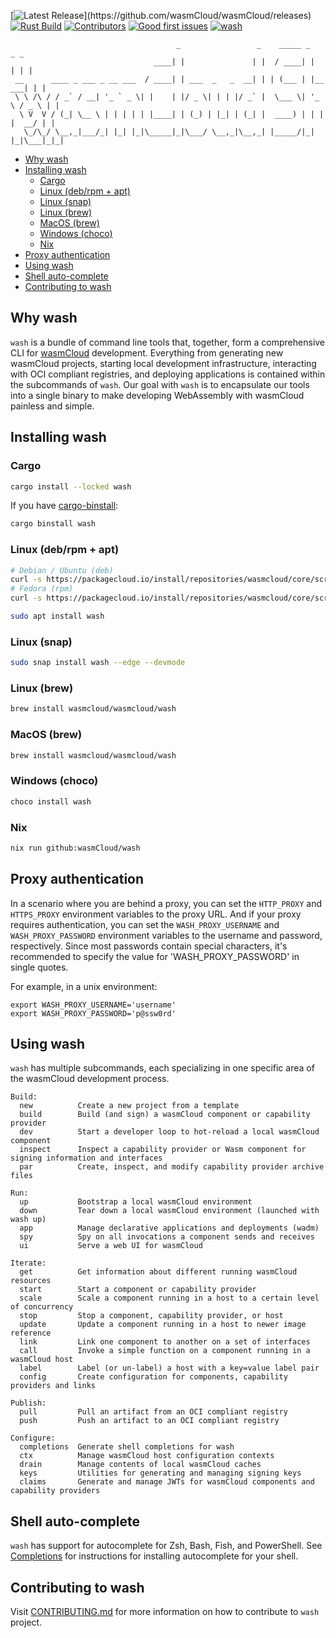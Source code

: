 [![Latest Release](https://img.shields.io/github/v/release/wasmCloud/wasmCloud?filter=wash-v*)](https://github.com/wasmCloud/wasmCloud/releases)
[![Rust Build](https://img.shields.io/github/actions/workflow/status/wasmCloud/wasmCloud/wash.yml?branch=main)](https://github.com/wasmCloud/wasmCloud/actions/workflows/wash.yml)
[![Contributors](https://img.shields.io/github/contributors/wasmCloud/wasmCloud)](https://github.com/wasmCloud/wasmCloud/graphs/contributors)
[![Good first issues](https://img.shields.io/github/issues/wasmCloud/wasmCloud/good%20first%20issue?label=good%20first%20issues)](https://github.com/wasmCloud/wasmCloud/issues?q=is%3Aopen+is%3Aissue+label%3A%22good+first+issue%22+label%3A%22wash-cli%22)
[![wash](https://img.shields.io/crates/v/wash)](https://crates.io/crates/wash)

```console
                                     _                 _    _____ _          _ _
                                ____| |               | |  / ____| |        | | |
 __      ____ _ ___ _ __ ___  / ____| | ___  _   _  __| | | (___ | |__   ___| | |
 \ \ /\ / / _` / __| '_ ` _ \| |    | |/ _ \| | | |/ _` |  \___ \| '_ \ / _ \ | |
  \ V  V / (_| \__ \ | | | | | |____| | (_) | |_| | (_| |  ____) | | | |  __/ | |
   \_/\_/ \__,_|___/_| |_| |_|\_____|_|\___/ \__,_|\__,_| |_____/|_| |_|\___|_|_|
```

- [Why wash](#why-wash)
- [Installing wash](#installing-wash)
  - [Cargo](#cargo)
  - [Linux (deb/rpm + apt)](#linux-debrpm--apt)
  - [Linux (snap)](#linux-snap)
  - [Linux (brew)](#linux-brew)
  - [MacOS (brew)](#macos-brew)
  - [Windows (choco)](#windows-choco)
  - [Nix](#nix)
- [Proxy authentication](#proxy-authentication)
- [Using wash](#using-wash)
- [Shell auto-complete](#shell-auto-complete)
- [Contributing to wash](#contributing-to-wash)

## Why wash

`wash` is a bundle of command line tools that, together, form a comprehensive CLI for [wasmCloud](https://wasmcloud.com) development. Everything from generating new wasmCloud projects, starting local development infrastructure, interacting with OCI compliant registries, and deploying applications is contained within the subcommands of `wash`. Our goal with `wash` is to encapsulate our tools into a single binary to make developing WebAssembly with wasmCloud painless and simple.

## Installing wash

### Cargo

```bash
cargo install --locked wash
```

If you have [cargo-binstall](https://github.com/cargo-bins/cargo-binstall?tab=readme-ov-file#installation):

```bash
cargo binstall wash
```

### Linux (deb/rpm + apt)

```bash
# Debian / Ubuntu (deb)
curl -s https://packagecloud.io/install/repositories/wasmcloud/core/script.deb.sh | sudo bash
# Fedora (rpm)
curl -s https://packagecloud.io/install/repositories/wasmcloud/core/script.rpm.sh | sudo bash

sudo apt install wash
```

### Linux (snap)

```bash
sudo snap install wash --edge --devmode
```

### Linux (brew)

```bash
brew install wasmcloud/wasmcloud/wash
```

### MacOS (brew)

```bash
brew install wasmcloud/wasmcloud/wash
```

### Windows (choco)

```powershell
choco install wash
```

### Nix

```bash
nix run github:wasmCloud/wash
```

## Proxy authentication

In a scenario where you are behind a proxy, you can set the `HTTP_PROXY` and `HTTPS_PROXY` environment variables to the proxy URL.
And if your proxy requires authentication, you can set the `WASH_PROXY_USERNAME` and `WASH_PROXY_PASSWORD` environment variables to the username and password, respectively. Since most passwords contain special characters, it's recommended to specify the value for 'WASH_PROXY_PASSWORD' in single quotes.

For example, in a unix environment:

```console
export WASH_PROXY_USERNAME='username'
export WASH_PROXY_PASSWORD='p@ssw0rd'
```

## Using wash

`wash` has multiple subcommands, each specializing in one specific area of the wasmCloud development process.

```console
Build:
  new          Create a new project from a template
  build        Build (and sign) a wasmCloud component or capability provider
  dev          Start a developer loop to hot-reload a local wasmCloud component
  inspect      Inspect a capability provider or Wasm component for signing information and interfaces
  par          Create, inspect, and modify capability provider archive files

Run:
  up           Bootstrap a local wasmCloud environment
  down         Tear down a local wasmCloud environment (launched with wash up)
  app          Manage declarative applications and deployments (wadm)
  spy          Spy on all invocations a component sends and receives
  ui           Serve a web UI for wasmCloud

Iterate:
  get          Get information about different running wasmCloud resources
  start        Start a component or capability provider
  scale        Scale a component running in a host to a certain level of concurrency
  stop         Stop a component, capability provider, or host
  update       Update a component running in a host to newer image reference
  link         Link one component to another on a set of interfaces
  call         Invoke a simple function on a component running in a wasmCloud host
  label        Label (or un-label) a host with a key=value label pair
  config       Create configuration for components, capability providers and links

Publish:
  pull         Pull an artifact from an OCI compliant registry
  push         Push an artifact to an OCI compliant registry

Configure:
  completions  Generate shell completions for wash
  ctx          Manage wasmCloud host configuration contexts
  drain        Manage contents of local wasmCloud caches
  keys         Utilities for generating and managing signing keys
  claims       Generate and manage JWTs for wasmCloud components and capability providers
```

## Shell auto-complete

`wash` has support for autocomplete for Zsh, Bash, Fish, and PowerShell.
See [Completions](./Completions.md) for instructions for installing
autocomplete for your shell.

## Contributing to wash

Visit [CONTRIBUTING.md](./CONTRIBUTING.md) for more information on how to contribute to `wash` project.
